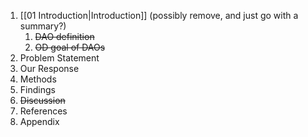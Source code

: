 1. [[01 Introduction|Introduction]] (possibly remove, and just go with a summary?)
	1. ~~DAO definition~~
	2. ~~OD goal of DAOs~~
2. Problem Statement
3. Our Response
5. Methods
6. Findings
7. ~~Discussion~~
8. References
9. Appendix